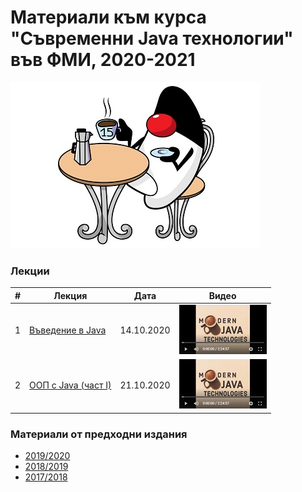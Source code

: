 # Материали към курса "Съвременни Java технологии" във ФМИ, 2020-2021

![Java 15](images/java-15.jpg)

### Лекции

| # | Лекция                                                                                                           | Дата       | Видео |
|---| ---------------------------------------------------------------------------------------------------------------- |:----------:|:------:|
| 1 | [Въведение в Java](https://gitpitch.com/fmi/java-course?p=01-intro-to-java/lecture/#/1)                   | 14.10.2020 | [![Video](images/mjt-on-youtube.png)](https://youtu.be/vz8ex2UNOg4) |
| 2 | [ООП с Java (част I)](https://gitpitch.com/fmi/java-course?p=02-oop-in-java-i/lecture/#/1)                   | 21.10.2020 | [![Video](images/mjt-on-youtube.png)](https://youtu.be/IYEOqrywRfE) |

### Материали от предходни издания

- [2019/2020](https://github.com/fmi/java-course/tree/mjt-2019-2020)
- [2018/2019](https://github.com/fmi/java-course/tree/mjt-2018-2019)
- [2017/2018](https://github.com/fmi/java-course/tree/mjt-2017-2018)
